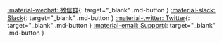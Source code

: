 [:material-wechat: 微信群](https://ma.alauda.cn/p/0f39a){: target="_blank" .md-button }
[:material-slack: Slack](https://communityinviter.com/apps/kube-ovn/kube-ovn/){: target="_blank" .md-button }
[:material-twitter: Twitter](https://twitter.com/KubeOvn){: target="_blank" .md-button }
[:material-email: Support](https://ma.alauda.cn/p/2f53a){: target="_blank" .md-button }

